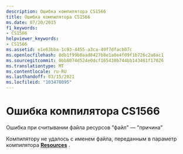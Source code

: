 ```yaml
---
description: Ошибка компилятора CS1566
title: Ошибка компилятора CS1566
ms.date: 07/20/2015
f1_keywords:
- CS1566
helpviewer_keywords:
- CS1566
ms.assetid: e1e63bba-1c93-4455-a3ca-49f7dfacb07c
ms.openlocfilehash: 8db1f99b0aad8427b8e1a0e4f09f1b726c2a6ac1
ms.sourcegitcommit: 0bb8074d524e0dcf165430b744bb143461f17026
ms.translationtype: MT
ms.contentlocale: ru-RU
ms.lasthandoff: 03/15/2021
ms.locfileid: "103478095"
---
```

# <a name="compiler-error-cs1566"></a>Ошибка компилятора CS1566

Ошибка при считывании файла ресурсов "файл" — "причина"  
  
 Компилятору не удалось с именем файла, переданным в параметр компилятора [**Resources**](../language-reference/compiler-options/resources.md#resources) .
